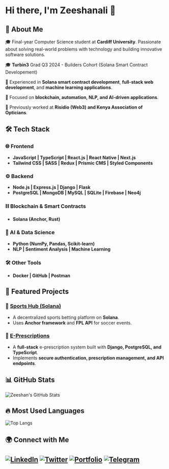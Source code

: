 # Hi there, I'm Zeeshanali 👋

## 🚀 About Me
🎓 Final-year Computer Science student at **Cardiff University**. Passionate about solving real-world problems with technology and building innovative software solutions.

🎓 **Turbin3** Grad Q3 2024 - Builders Cohort (Solana Smart Contract Developement)

🔹 Experienced in **Solana smart contract development**, **full-stack web development**, and **machine learning applications**.

🔹 Focused on **blockchain, automation, NLP, and AI-driven applications**.

🔹 Previously worked at **Risidio (Web3) and Kenya Association of Opticians**.

## 🛠️ Tech Stack
### 🌐 Frontend
- **JavaScript | TypeScript | React.js | React Native | Next.js**
- **Tailwind CSS | SASS | Redux | Prismic CMS | Styled Components**

### ⚙️ Backend
- **Node.js | Express.js | Django | Flask**
- **PostgreSQL | MongoDB | MySQL | SQLite | Firebase | Neo4j**

### ⛓ Blockchain & Smart Contracts
- **Solana (Anchor, Rust)**

### 🤖 AI & Data Science
- **Python (NumPy, Pandas, Scikit-learn)**
- **NLP | Sentiment Analysis | Machine Learning**

### 🛠 Other Tools
- **Docker | GitHub | Postman**

## 📌 Featured Projects
### 🔹 [Sports Hub (Solana)](https://github.com/zsh28/solana-builders-q3-2024/tree/master/capstone)
- A decentralized sports betting platform on **Solana**.
- Uses **Anchor framework** and **FPL API** for soccer events.

### 🔹 [E-Prescriptions](https://github.com/zsh28/E-Prescriptions)
- A **full-stack** e-prescription system built with **Django, PostgreSQL, and TypeScript**.
- Implements **secure authentication, prescription management, and API endpoints**.

## 📊 GitHub Stats
![Zeeshan's GitHub Stats](https://github-readme-stats.vercel.app/api?username=zsh28&show_icons=true&theme=blue-green)

## 🔥 Most Used Languages
![Top Langs](https://github-readme-stats.vercel.app/api/top-langs/?username=zsh28&layout=compact&langs_count=6&theme=blue-green)

## 🌍 Connect with Me
[![LinkedIn](https://img.shields.io/badge/LinkedIn-0077B5?style=for-the-badge&logo=linkedin&logoColor=white)](https://linkedin.com/in/zeeshanali-gulamhusein)
[![Twitter](https://img.shields.io/badge/Twitter-1DA1F2?style=for-the-badge&logo=twitter&logoColor=white)](https://x.com/zeeshdev28)
[![Portfolio](https://img.shields.io/badge/Portfolio-000?style=for-the-badge&logo=globe&logoColor=white)](https://zeeshanali-g.netlify.app/)
[![Telegram](https://img.shields.io/badge/Telegram-26A5E4?style=for-the-badge&logo=telegram&logoColor=white)](https://t.me/zeesh28)
---
